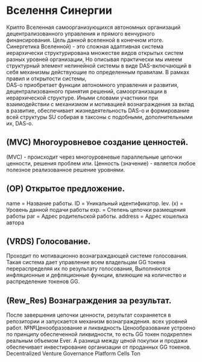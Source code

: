 # Вселення Синергии
Крипто Вселенная самоорганизующихся автономных организаций децентрализованного управления и прямого венчурного финансирования. 
Цель данной вселенной в конечном итоге.
Синергетика Вселенной) - это сложная адаптивная система иерархически структурирована множестве видов открытых систем разных уровней организации, 
Но описывая практически мы имеем структурный элемент нелинейной системы в виде DAS-включающий в себя механизмы действующие по определенным правилам. В рамках правил и открытости системы,  
DAS-o приобретает функции автономного управления и развития, децентрализованного принятия решений, самоорганизации в иерархической структуре. Иными словами участники при взаимодействии с механизмом и мотивацией вознаграждения за вклад в развитие,
обеспечивает жизнедеятельность DAS-o и формирование всей структуры SU собирая в таксоны с подобными, дополнительными их, DAS-o.

## (MVC) Многоуровневое создание ценностей.
(MVC) - происходит через многоуровневые параллельные цепочки ценности, решения проблем или. Ценность (значение) - является любое полезное реализованное решение уровнями.  

## (OP) Открытое предложение.
name = Название работы.
ID = Уникальный идентификатор.
lev. (x) = Уровень данной подачи работы 
exp. = Степень цепочки размещения работы
par = Адрес родительской работы.
address = Адрес кошелька автора 

## (VRDS) Голосование.
Проходит по мотивационно вознаграждающей системе голосования. Такая система дает управление всем владельцам GG токена перераспределяя их по результату голосования,
Выполняются инфляционные и дефляционные функции, влияющие на количество и распределение токенов GG. 

## (Rew_Res) Вознаграждения за результат. 
После завершения цепочки ценности, результат сохраняется в репозитории и запускается механизм вознаграждения. всех уровней работ.
№№Ценообразование и ликвидность
Ценообразование устроено по принципу обеспеченной ликвидности, то есть GG токен подкреплен реальным объемом Ever. А разница между ценой покупки и продажи обеспечивает инвестирование организации от проданных GG токенов.
Decentralized Venture Governance Platform Cells Ton
